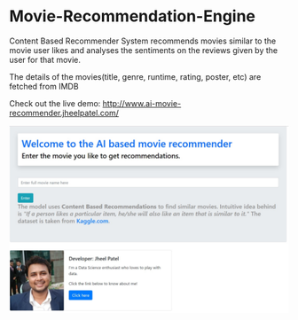 # Movie-Recommendation-Engine

Content Based Recommender System recommends movies similar to the movie user likes and analyses the sentiments on the reviews given by the user for that movie.

The details of the movies(title, genre, runtime, rating, poster, etc) are fetched from IMDB

Check out the live demo: http://www.ai-movie-recommender.jheelpatel.com/

![](static/AI%20recommender.png)
